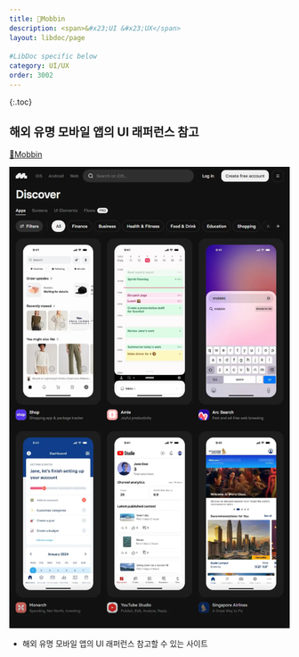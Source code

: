 ```yaml
---
title: 🔗Mobbin
description: <span>&#x23;UI &#x23;UX</span>
layout: libdoc/page

#LibDoc specific below
category: UI/UX
order: 3002
---
```

{:.toc}

## 해외 유명 모바일 앱의 UI 래퍼런스 참고

[🔗Mobbin](https://mobbin.com/)

![](/assets/docs/3000_Uiux/3002/1.webp)

* 해외 유명 모바일 앱의 UI 래퍼런스 참고할 수 있는 사이트